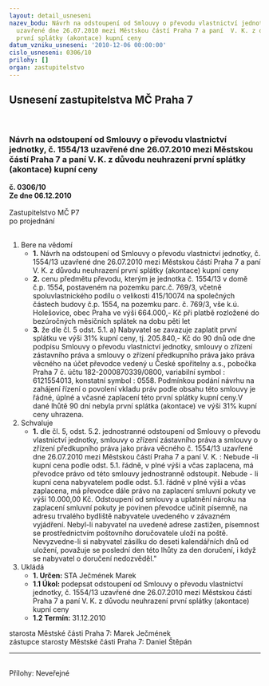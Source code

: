 ```yaml
---
layout: detail_usneseni
nazev_bodu: Návrh na odstoupení od Smlouvy o převodu vlastnictví jednotky,  č. 1554/13
  uzavřené dne 26.07.2010 mezi Městskou částí Praha 7 a paní  V. K. z důvodu neuhrazení
  první splátky (akontace) kupní ceny
datum_vzniku_usneseni: '2010-12-06 00:00:00'
cislo_usneseni: 0306/10
prilohy: []
organ: zastupitelstvo
---
```

<div id="ucUsn_pList" class="usn">
	<span><h2>Usnesení zastupitelstva MČ Praha 7 </h2>
<br></span><div class="standBody">
<span><h3>Návrh na odstoupení od Smlouvy o převodu vlastnictví jednotky,  č. 1554/13 uzavřené dne 26.07.2010 mezi Městskou částí Praha 7 a paní  V. K. z důvodu neuhrazení první splátky (akontace) kupní ceny</h3></span><div class="center">
		<strong>č. 0306/10</strong><br>
	</div>
<div class="center">
		<strong>Ze dne 06.12.2010</strong><br><br>
	</div>Zastupitelstvo MČ P7<br> po projednání<br><br><ol>
<li>Bere na vědomí<ul>
<li>
<strong>1.</strong> Návrh na odstoupení od Smlouvy o převodu vlastnictví jednotky,  č. 1554/13 uzavřené dne 26.07.2010 mezi Městskou částí Praha 7 a paní  V. K. z důvodu neuhrazení první splátky (akontace) kupní ceny</li>
<li>
<strong>2.</strong> cenu předmětu převodu, kterým je jednotka č. 1554/13 v domě č.p. 1554,  postaveném na pozemku parc.č. 769/3, včetně spoluvlastnického podílu o velikosti 415/10074 na společných částech budovy č.p. 1554, na pozemku parc. č. 769/3, vše  k.ú. Holešovice, obec Praha ve výši 664.000,- Kč při platbě rozložené do bezúročných měsíčních splátek na dobu pěti let</li>
<li>
<strong>3.</strong> že dle čl. 5 odst. 5.1. a) Nabyvatel se zavazuje zaplatit první splátku ve výši 31% kupní ceny, tj. 205.840,- Kč  do 90 dnů ode dne podpisu Smlouvy o převodu vlastnictví jednotky, smlouvy o zřízení zástavního práva a smlouvy o zřízení předkupního práva jako práva věcného na účet převodce vedený u České spořitelny a.s., pobočka Praha 7 č. účtu 182-2000870339/0800, variabilní symbol : 6121554013, konstatní symbol : 0558. Podmínkou podání návrhu na zahájení řízení o povolení vkladu práv podle obsahu této smlouvy je řádné, úplné a včasné zaplacení této první splátky kupní ceny.V dané lhůtě 90 dní nebyla první splátka (akontace) ve výši 31% kupní ceny uhrazena. </li>
</ul>
</li>
<li>Schvaluje<ul><li>
<strong>1.</strong> dle čl. 5, odst. 5.2. jednostranné odstoupení od Smlouvy o převodu vlastnictví jednotky, smlouvy o zřízení zástavního práva a smlouvy o zřízení předkupního práva jako práva věcného č. 1554/13 uzavřené dne 26.07.2010 mezi Městskou částí Praha 7 a paní V. K. : Nebude -li kupní cena  podle odst. 5.1. řádně, v plné výši a včas zaplacena, má převodce právo od této smlouvy jednostranně odstoupit. Nebude - li kupní cena nabyvatelem podle odst. 5.1. řádně v plné výši a včas zaplacena, má převodce dále právo na zaplacení smluvní pokuty  ve výši 10.000,00 Kč. Odstoupení od smlouvy a uplatnění nároku na zaplacení smluvní pokuty je povinen převodce učinit písemně, na adresu trvalého bydliště nabyvatele uvedeného v závazném vyjádření. Nebyl-li nabyvatel na uvedené adrese zastižen, písemnost se prostřednictvím poštovního doručovatele uloží na poště. Nevyzvedne-li si nabyvatel zásilku do deseti kalendářních dnů od uložení, považuje se poslední den této lhůty za den doručení, i když se nabyvatel o doručení nedozvěděl."</li></ul>
</li>
<li>Ukládá<ul>
<li>
<strong>1. Určen: </strong>STA Ječmének Marek</li>
<li>
<strong>1.1 Úkol: </strong>podepsat odstoupení od Smlouvy o převodu vlastnictví jednotky,  č. 1554/13 uzavřené dne 26.07.2010 mezi Městskou částí Praha 7 a paní V. K. z důvodu neuhrazení první splátky (akontace) kupní ceny</li>
<li>
<strong>1.2 Termín: </strong>31.12.2010</li>
</ul>
</li>
</ol>starosta Městské části Praha 7: Marek Ječmének<br>zástupce starosty Městské části Praha 7: Daniel Štěpán<hr>
<br>Přílohy: Neveřejné</div>
</div>